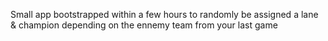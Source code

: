 Small app bootstrapped within a few hours to randomly be assigned a lane & champion depending on the ennemy team from your last game